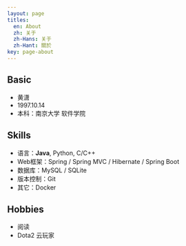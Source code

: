 ```yaml
---
layout: page
titles:
  en: About
  zh: 关于
  zh-Hans: 关于
  zh-Hant: 關於
key: page-about
---
```


## Basic

- 黄潇
- 1997.10.14
- 本科：南京大学 软件学院

## Skills

- 语言：**Java**, Python, C/C++
- Web框架：Spring / Spring MVC / Hibernate / Spring Boot
- 数据库：MySQL / SQLite
- 版本控制：Git
- 其它：Docker

## Hobbies

- 阅读
- Dota2 云玩家
